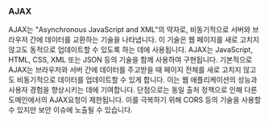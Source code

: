 ### AJAX

AJAX는 "Asynchronous JavaScript and XML"의 약자로, 비동기적으로 서버와 브라우저 간에 데이터를 교환하는 기술을 나타냅니다.
이 기술은 웹 페이지를 새로 고치지 않고도 동적으로 업데이트할 수 있도록 하는 데에 사용됩니다.
AJAX는 JavaScript, HTML, CSS, XML 또는 JSON 등의 기술을 함께 사용하여 구현됩니다.
기본적으로 AJAX는 브라우저와 서버 간에 데이터를 주고받을 때 페이지 전체를 새로 고치지 않고도 비동기적으로 데이터를 업데이트할 수 있게 합니다.
이는 웹 애플리케이션의 성능과 사용자 경험을 향상시키는 데에 기여합니다.
단점으로는 동일 출처 정책으로 인해 다른 도메인에서의 AJAX요청이 제한됩니다.
이를 극복하기 위해 CORS 등의 기술을 사용할 수 있지만 보안 이슈에 노출될 수 있습니다.
